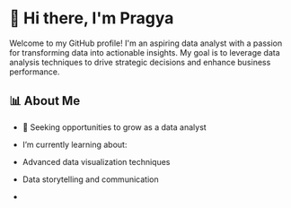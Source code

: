 # 👋 Hi there, I'm Pragya 

Welcome to my GitHub profile! I'm an aspiring data analyst with a passion for transforming data into actionable insights. My goal is to leverage data analysis techniques to drive strategic decisions and enhance business performance.

## 📊 About Me
- 💼 Seeking opportunities to grow as a data analyst
- I’m currently learning about:
- Advanced data visualization techniques
- Data storytelling and communication

- 

